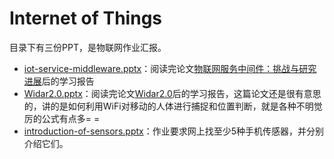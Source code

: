# Internet of Things

目录下有三份PPT，是物联网作业汇报。

* [iot-service-middleware.pptx](https://github.com/linxuyalun/Courses/blob/master/sjtu/iot/iot-service-middleware.pptx)：阅读完论文[物联网服务中间件：挑战与研究进展](http://www.chenhaiming.cn/papers/cslc-cjc16.pdf)后的学习报告
* [Widar2.0.pptx](https://github.com/linxuyalun/Courses/blob/master/sjtu/iot/Widar2.0.pptx)：阅读完论文[Widar2.0](http://cswu.me/papers/mobisys18_widar2.0_paper.pdf)后的学习报告，这篇论文还是很有意思的，讲的是如何利用WiFi对移动的人体进行捕捉和位置判断，就是各种不明觉厉的公式有点多= =
* [introduction-of-sensors.pptx](https://github.com/linxuyalun/Courses/blob/master/sjtu/iot/introduction-of-sensors.pptx)：作业要求网上找至少5种手机传感器，并分别介绍它们。

